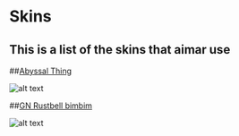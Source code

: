 # Skins
## This is a list of the skins that aimar use

##[Abyssal Thing](https://www.dropbox.com/s/y3nszd2ybt92r4d/Abyssal%20thing.osk?dl=0)

![alt text](https://osu.ppy.sh/ss/16375563/34f8)

##[GN Rustbell bimbim](https://www.dropbox.com/s/rt46pf01y6qau94/-GN%20Rustbell%20Blanks%20bimbim.osk?dl=0)

![alt text](https://osu.ppy.sh/ss/16375584/40fd)
